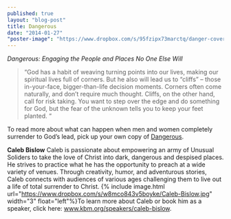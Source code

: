 ```yaml
---
published: true
layout: "blog-post"
title: Dangerous
date: "2014-01-27"
"poster-image": "https://www.dropbox.com/s/95fzipx73marctq/danger-cover.jpg"
---
```


*Dangerous: Engaging the People and Places No One Else Will*

>“God has a habit of weaving turning points into our lives, making our spiritual lives full of corners. But he also will lead us to 	“cliffs” – those in-your-face, bigger-than-life decision moments. Corners often come naturally, and don’t require much thought. Cliffs, on the other hand, call for risk taking. You want to step over the edge and do something for God, but the fear of the unknown tells you to keep your feet planted. “

To read more about what can happen when men and women completely surrender to God’s lead, pick up your own copy of <a href="http://www.thedangerousbook.com/index.html" target="_blank">Dangerous</a>.

**Caleb Bislow** 
Caleb is passionate about empowering an army of Unusual Soliders to take the love of Christ into dark, dangerous and despised places. He strives to practice what he has the opportunity to preach at a wide variety of venues. Through creativity, humor, and adventurous stories, Caleb connects with audiences of various ages challenging them to live out a life of total surrender to Christ.
{% include image.html url="https://www.dropbox.com/s/w8mco843v5boyke/Caleb-Bislow.jpg" width="3" float="left"%}To learn more about Caleb or book him as a speaker, click here: <a href="http://www.kbm.org/speakers/caleb-bislow/" target="_blank">www.kbm.org/speakers/caleb-bislow</a>.
